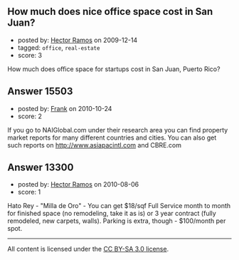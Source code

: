 ## How much does nice office space cost in San Juan?

- posted by: [Hector Ramos](https://stackexchange.com/users/-1/514-hector-ramos) on 2009-12-14
- tagged: `office`, `real-estate`
- score: 3

How much does office space for startups cost in San Juan, Puerto Rico?


## Answer 15503

- posted by: [Frank](https://stackexchange.com/users/-1/4858-frank) on 2010-10-24
- score: 2

If you go to NAIGlobal.com under their research area you can find property market reports for many different countries and cities.  You can also get such reports on http://www.asiapacintl.com and CBRE.com




## Answer 13300

- posted by: [Hector Ramos](https://stackexchange.com/users/-1/514-hector-ramos) on 2010-08-06
- score: 1

Hato Rey - "Milla de Oro" - You can get $18/sqf Full Service month to month for finished space (no remodeling, take it as is) or 3 year contract (fully remodeled, new carpets, walls). Parking is extra, though - $100/month per spot.



---

All content is licensed under the [CC BY-SA 3.0 license](https://creativecommons.org/licenses/by-sa/3.0/).
